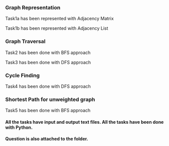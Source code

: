<!DOCTYPE html>
<html>
<body>
<h3>Graph Representation</h3>
<p>Task1a has been represented with Adjacency Matrix</p>
<p>Task1b has been represented with Adjacency List</p>

<h3>Graph Traversal</h3>
<p>Task2 has been done with BFS approach</p>
<p>Task3 has been done with DFS approach</p>

<h3>Cycle Finding</h3>
<p>Task4 has been done with DFS approach</p>

<h3>Shortest Path for unweighted graph</h3>
<p>Task5 has been done with BFS approach</p>

<h4>All the tasks have input and output text files. All the tasks have been done with Python.</h4>
<h4>Question is also attached to the folder.</h4>
</body>
</html>

